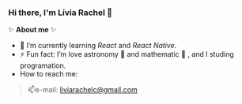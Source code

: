 ### Hi there, I'm Lívia Rachel 👋

✨ **About me** ✨


- 👯 I’m currently learning _React_ and _React Native_.
- ⚡ Fun fact: I’m love astronomy 🔭 and mathematic :1234: , and I studing programation.
-  How to reach me: 
> 📫e-mail: liviarachelc@gmail.com
